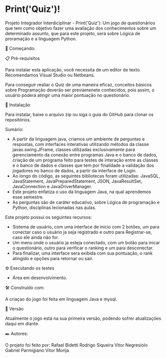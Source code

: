 # Print('Quiz')!

Projeto Integrador Interdiciplinar - Print('Quiz'): Um jogo de questionários que tem como objetivo fazer uma avaliação dos conhecimentos sobre um determinado assunto, que para este projeto, será sobre Lógica de proramação e a linguagem Python.

🚀 Começando:


📋 Pré-requisitos

Para instalar esta aplicação, você necessita de um editor de texto. Recomendamos Visual Studio ou Netbeans.

Para conseguir realiar o Quiz de uma maneira eficaz, conceitos básicos sobre Programação deverão ser previamenete conhecidos, pois assim, o usuário poderá atingir uma maior pontuação no questionário.


🔧 Instalação

Para instalar, baixe o arquivo zip ou siga o guia do GitHub para clonar os repositórios.


Sumário: 

  - A partir da linguagem java, criamos um ambiente de perguntas e respostas, com interfaces interativas utilizando métodos da classe javax.swing.JFrame, classes utilizadas exclusivamente para gerenciamento da conexão entre programas Java e o banco de dados, criação de um programa  feito para testes de interação entre as classes e o banco de dados e classes que tem por finalidade a validação dos jogadores no banco de dados, a partir da interface de Login.
  - Ao longo do código, as seguintes bibliotecas foram utilizadas: JavaSQL, JavaStatement, JavaPreparedStatement, JSON, JavaResultSet, JavaConnection e JavaDriverManager.
  - Este projeto enfatiza o uso da linguagem Java, na qual aprendemos esse semestre.
  - As perguntas são de caráter educativo, sobre Lógica de programação e Python, disciplinas lecionadas nas aulas.
  
  
 Este projeto possui os seguintes recursos:
  - Sistema de usuário, com uma interface de inicio com 2 botões, um para conectar caso o usuário ja seja registrado e outro para Registrar-se, caso ele ainda não for.
  - Um menu onde o usuário ja esteja conectado, com um botão para inicar o questionário, outro para verificar o ranking e um para desconectar.
  - Para finalizar, uma interface sera exibida com sua pontuação, o rank atingido e opções para retornar ou sair.
  
⚙️ Executando os testes

  - Área em desenvolvimento.

🛠️ Construído com: 

A criaçao do jogo foi feita em linguagem Java e mysql. 


📌 Versão

Atualmente o jogo está na sua primeira versão, podendo sofrer atualizações daqui em diante.


✒️ Autores: 

O projeto foi feito por: 
Rafael Bidetti
Rodrigo Siqueira
Vitor Negresiolo
Gabriel Parmigiano
Vitor Morija 



